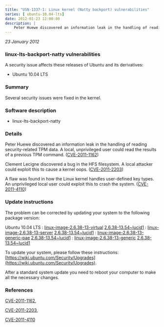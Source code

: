 ```yaml
---
title: "USN-1337-1: Linux kernel (Natty backport) vulnerabilities"
series: [ ubuntu-10.04-lts]
date: 2012-01-23 12:00:00
description: |
    Peter Huewe discovered an information leak in the handling of reading security-related TPM data. A local, unprivileged user could read the results of a previous TPM command. ([CVE-2011-1162](http://people.ubuntu.com/~ubuntu-security/cve/CVE-2011-1162))
--- 
```

 
 

*23 January 2012*

### linux-lts-backport-natty vulnerabilities

A security issue affects these releases of Ubuntu and its derivatives:

* Ubuntu 10.04 LTS

### Summary

Several security issues were fixed in the kernel. 

### Software description

* linux-lts-backport-natty 

### Details

Peter Huewe discovered an information leak in the handling of reading security-related TPM data. A local, unprivileged user could read the results of a previous TPM command. ([CVE-2011-1162](http://people.ubuntu.com/~ubuntu-security/cve/CVE-2011-1162))

Clement Lecigne discovered a bug in the HFS filesystem. A local attacker could exploit this to cause a kernel oops. ([CVE-2011-2203](http://people.ubuntu.com/~ubuntu-security/cve/CVE-2011-2203))

A flaw was found in how the Linux kernel handles user-defined key types. An unprivileged local user could exploit this to crash the system. ([CVE-2011-4110](http://people.ubuntu.com/~ubuntu-security/cve/CVE-2011-4110)) 

### Update instructions

The problem can be corrected by updating your system to the following package version:

Ubuntu 10.04 LTS
 : [linux-image-2.6.38-13-virtual](https://launchpad.net/ubuntu/+source/linux-lts-backport-natty) <span> [2.6.38-13.54~lucid1](https://launchpad.net/ubuntu/+source/linux-lts-backport-natty/2.6.38-13.54~lucid1) </span> 
 : [linux-image-2.6.38-13-server](https://launchpad.net/ubuntu/+source/linux-lts-backport-natty) <span> [2.6.38-13.54~lucid1](https://launchpad.net/ubuntu/+source/linux-lts-backport-natty/2.6.38-13.54~lucid1) </span> 
 : [linux-image-2.6.38-13-generic-pae](https://launchpad.net/ubuntu/+source/linux-lts-backport-natty) <span> [2.6.38-13.54~lucid1](https://launchpad.net/ubuntu/+source/linux-lts-backport-natty/2.6.38-13.54~lucid1) </span> 
 : [linux-image-2.6.38-13-generic](https://launchpad.net/ubuntu/+source/linux-lts-backport-natty) <span> [2.6.38-13.54~lucid1](https://launchpad.net/ubuntu/+source/linux-lts-backport-natty/2.6.38-13.54~lucid1) </span> 

To update your system, please follow these instructions: [https://wiki.ubuntu.com/Security/Upgrades](https://wiki.ubuntu.com/Security/Upgrades).

After a standard system update you need to reboot your computer to make all the necessary changes. 

### References

 
 [CVE-2011-1162](http://people.ubuntu.com/~ubuntu-security/cve/CVE-2011-1162), 

 [CVE-2011-2203](http://people.ubuntu.com/~ubuntu-security/cve/CVE-2011-2203), 

 [CVE-2011-4110](http://people.ubuntu.com/~ubuntu-security/cve/CVE-2011-4110)
 


